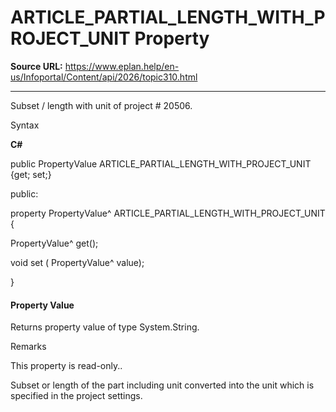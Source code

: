 # ARTICLE_PARTIAL_LENGTH_WITH_PROJECT_UNIT Property

**Source URL:** https://www.eplan.help/en-us/Infoportal/Content/api/2026/topic310.html

---

Subset / length with unit of project # 20506.

Syntax

**C#**



public PropertyValue ARTICLE_PARTIAL_LENGTH_WITH_PROJECT_UNIT {get; set;}

public:

property PropertyValue^ ARTICLE_PARTIAL_LENGTH_WITH_PROJECT_UNIT {

   PropertyValue^ get();

   void set (    PropertyValue^ value);

}


#### Property Value

Returns property value of type System.String.

Remarks

This property is read-only..

Subset or length of the part including unit converted into the unit which is specified in the project settings.
